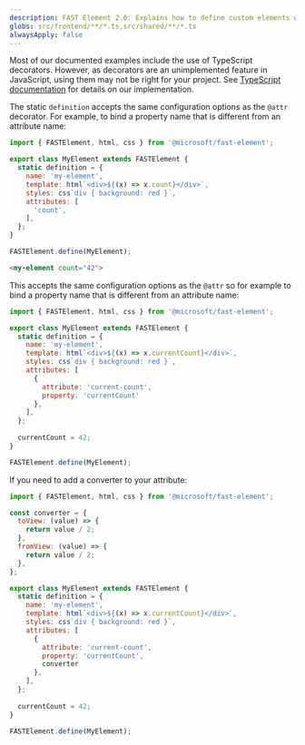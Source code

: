 ```yaml
---
description: FAST Element 2.0: Explains how to define custom elements without relying on TypeScript decorators by using the static definition property on a subclass of FASTElement. It shows how to configure attributes, templates, and styles via a single configuration object, demonstrating how the same capabilities offered by decorators (such as mapping property names to different attribute names or adding custom converters) can be achieved without them. The examples illustrate using FASTElement.define(MyElement) to register the element with the browser, specifying a template, styles, and an attributes array that can map attributes to properties, and optionally apply converters for custom attribute-to-property transformations.
globs: src/frontend/**/*.ts,src/shared/**/*.ts
alwaysApply: false
---
```

Most of our documented examples include the use of TypeScript decorators. However, as decorators are an unimplemented feature in JavaScript, using them may not be right for your project. See [TypeScript documentation](mdc:mcp-fabric-ux-system/mcp-fabric-ux-system/mcp-fabric-ux-system/farm/farm/farm/farm/https:/www.typescriptlang.org/docs/handbook/decorators.html) for details on our implementation.

The static `definition` accepts the same configuration options as the `@attr` decorator. For example, to bind a property name that is different from an attribute name:

```javascript
import { FASTElement, html, css } from '@microsoft/fast-element';

export class MyElement extends FASTElement {
  static definition = {
    name: 'my-element',
    template: html`<div>${(x) => x.count}</div>`,
    styles: css`div { background: red }`,
    attributes: [
      'count',
    ],
  };
}

FASTElement.define(MyElement);
```

```html
<my-element count="42">
```

This accepts the same configuration options as the `@attr` so for example to bind a property name that is different from an attribute name:

```javascript
import { FASTElement, html, css } from '@microsoft/fast-element';

export class MyElement extends FASTElement {
  static definition = {
    name: 'my-element',
    template: html`<div>${(x) => x.currentCount}</div>`,
    styles: css`div { background: red }`,
    attributes: [
      {
        attribute: 'current-count',
        property: 'currentCount'
      },
    ],
  };
  
  currentCount = 42;
}

FASTElement.define(MyElement);
```

If you need to add a converter to your attribute:

```javascript
import { FASTElement, html, css } from '@microsoft/fast-element';

const converter = {
  toView: (value) => {
    return value / 2;
  },
  fromView: (value) => {
    return value / 2;
  },
};

export class MyElement extends FASTElement {
  static definition = {
    name: 'my-element',
    template: html`<div>${(x) => x.currentCount}</div>`,
    styles: css`div { background: red }`,
    attributes: [
      {
        attribute: 'current-count',
        property: 'currentCount',
        converter
      },
    ],
  };
  
  currentCount = 42;
}

FASTElement.define(MyElement);
```